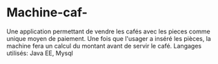 # Machine-caf-
Une application permettant de vendre les cafés avec les pieces comme unique moyen de paiement.
Une fois que l'usager a inséré les pièces, la machine fera un calcul du montant avant de servir le café.
Langages utilisés: Java EE, Mysql
